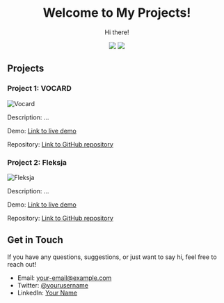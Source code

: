 <!-- Add a catchy title -->
<h1 align="center">Welcome to My Projects!</h1>

<!-- Add a brief introduction or bio -->
<p align="center">
  Hi there! 
</p>

<!-- Add some badges or shields -->
<p align="center">
  <img src="https://img.shields.io/badge/Languages-Python%20%7C%20JavaScript%20%7C%20Java-blue">
  <img src="https://img.shields.io/github/followers/your-username?label=Follow">
</p>

<!-- Add a section for your projects -->
## Projects

### Project 1: VOCARD
![Vocard](/images/project1.png)

Description: ...

Demo: [Link to live demo](https://www.example.com)

Repository: [Link to GitHub repository](https://github.com/your-username/project1)

### Project 2: Fleksja
![Fleksja](/images/project2.png)

Description: ...

Demo: [Link to live demo](https://www.example.com)

Repository: [Link to GitHub repository](https://github.com/your-username/project2)

<!-- Add a section for your contact information or social media links -->
## Get in Touch

If you have any questions, suggestions, or just want to say hi, feel free to reach out!

- Email: [your-email@example.com](mailto:your-email@example.com)
- Twitter: [@yourusername](https://twitter.com/yourusername)
- LinkedIn: [Your Name](https://www.linkedin.com/in/yourname)

<!-- Add a footer or acknowledgments section if desired -->



